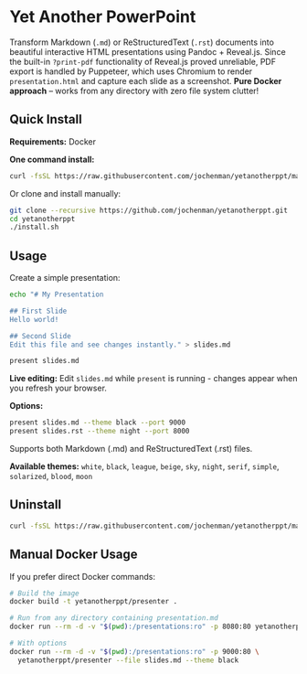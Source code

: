 # Yet Another PowerPoint

Transform Markdown (`.md`) or ReStructuredText (`.rst`) documents into beautiful interactive HTML presentations using Pandoc + Reveal.js. Since the built-in `?print-pdf` functionality of Reveal.js proved unreliable, PDF export is handled by Puppeteer, which uses Chromium to render `presentation.html` and capture each slide as a screenshot. **Pure Docker approach** – works from any directory with zero file system clutter!

## Quick Install

**Requirements:** Docker

**One command install:**
```bash
curl -fsSL https://raw.githubusercontent.com/jochenman/yetanotherppt/main/install.sh | bash
```

Or clone and install manually:
```bash
git clone --recursive https://github.com/jochenman/yetanotherppt.git
cd yetanotherppt
./install.sh
```

## Usage

Create a simple presentation:

```bash
echo "# My Presentation

## First Slide
Hello world!

## Second Slide
Edit this file and see changes instantly." > slides.md

present slides.md
```

**Live editing:** Edit `slides.md` while `present` is running - changes appear when you refresh your browser.

**Options:**
```bash
present slides.md --theme black --port 9000
present slides.rst --theme night --port 8000
```

Supports both Markdown (.md) and ReStructuredText (.rst) files.

**Available themes:** `white`, `black`, `league`, `beige`, `sky`, `night`, `serif`, `simple`, `solarized`, `blood`, `moon`

## Uninstall

```bash
curl -fsSL https://raw.githubusercontent.com/jochenman/yetanotherppt/main/uninstall.sh | bash
```

## Manual Docker Usage

If you prefer direct Docker commands:

```bash
# Build the image
docker build -t yetanotherppt/presenter .

# Run from any directory containing presentation.md
docker run --rm -d -v "$(pwd):/presentations:ro" -p 8080:80 yetanotherppt/presenter

# With options
docker run --rm -d -v "$(pwd):/presentations:ro" -p 9000:80 \
  yetanotherppt/presenter --file slides.md --theme black
```
